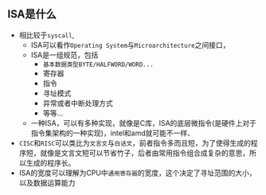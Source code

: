 ## ISA是什么
- 相比较于`syscall`,
    - ISA可以看作`Operating System`与`Microarchitecture`之间接口，
    - ISA是一组规范，包括
        - `基本数据类型BYTE/HALFWORD/WORD...`
        - 寄存器
        - 指令
        - 寻址模式
        - 异常或者中断处理方式
        - 等等...
    - 一种ISA，可以有多种实现，就像是C库，ISA的底层微指令(是硬件上对于指令集架构的一种实现)，intel和amd就可能不一样、
- `CISC`和`RISC`可以类比为`文言文`与`白话文`，前者指令多而且短，为了使得生成的程序短，就像是文言文短可以节省竹子，后者由常用指令组合成复杂的意思，所以生成的程序长。
- ISA的宽度可以理解为CPU中`通用寄存器`的宽度，这个决定了寻址范围的大小，以及数据运算能力
